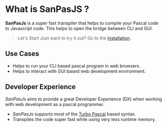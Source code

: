 # What is SanPasJS ?

**SanPasJs** is a super fast transpiler that helps to compile your Pascal code to Javascript code.
This helps to open the bridge between CLI and GUI.

> Let's Start 
Just want to try it out? Go to the [Installation](https://sanpasjs.web.app/guides/what-is-sanpasjs.html).

## Use Cases

- Helps to run your CLI based pascal program in web browsers.
- Helps to interact with GUI based web development environment.

## Developer Experience

_SanPasJs_ aims to provide a great Developer Experience (DX) when working with web development as a pascal programmer.

- _SanPasJs_ supports most of the [Turbo Pascal](https://en.wikipedia.org/wiki/Turbo_Pascal) based syntax.
- Transpiles the code super fast while using very less runtime memory.
